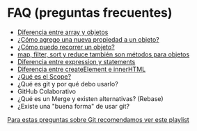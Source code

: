 # FAQ (preguntas frecuentes)

- [Diferencia entre array y objetos](ttps://youtu.be/mJJloQYh7A8Y)
- [¿Cómo agrego una nueva propiedad a un objeto?](https://youtu.be/mJJloQY7A8Y?t=236)
- [¿Cómo puedo recorrer un objeto?](https://youtube.com/01RHn23Bn_0)
- [map, filter, sort y reduce también son métodos para objetos](https://youtu.be/bUl1R2lQvKo)
- [Diferencia entre expression y statements](https://youtu.be/wlukoWco2zk)
- [Diferencia entre createElement e innerHTML](https://www.javascripttutorial.net/javascript-dom/javascript-innerhtml-vs-createelement/)
- [¿Qué es el Scope?](https://youtu.be/s-7C09ymzK8)
- ¿Qué es git y por qué debo usarlo?
- GitHub Colaborativo
- ¿Qué es un Merge y existen alternativas? (Rebase)
- ¿Existe una "buena forma" de usar git?

[Para estas preguntas sobre Git recomendamos ver este playlist](https://www.youtube.com/watch?v=F1EoBbvhaqU&list=PLiAEe0-R7u8k9o3PbT3_QdyoBW_RX8rnV)
